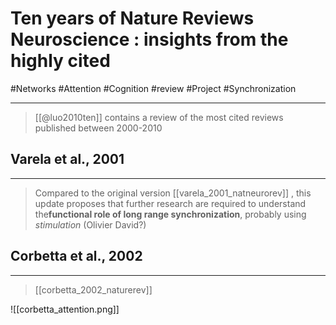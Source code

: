 # Ten years of Nature Reviews Neuroscience : insights from the highly cited
#Networks #Attention #Cognition #review #Project #Synchronization

---

> [[@luo2010ten]] contains a review of the most cited reviews published between 2000-2010

## Varela et al., 2001
---
> Compared to the original version [[varela_2001_natneurorev]] , this update proposes that further research are required to understand the**functional role of long range synchronization**, probably using _stimulation_ (Olivier David?)

## Corbetta et al., 2002
---

> [[corbetta_2002_naturerev]]

![[corbetta_attention.png]]